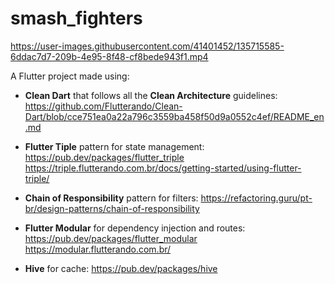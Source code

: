 # smash_fighters

https://user-images.githubusercontent.com/41401452/135715585-6ddac7d7-209b-4e95-8f48-cf8bede943f1.mp4

A Flutter project made using:
- **Clean Dart** that follows all the **Clean Architecture** guidelines:
https://github.com/Flutterando/Clean-Dart/blob/cce751ea0a22a796c3559ba458f50d9a0552c4ef/README_en.md

- **Flutter Tiple** pattern for state management:  
https://pub.dev/packages/flutter_triple
https://triple.flutterando.com.br/docs/getting-started/using-flutter-triple/

- **Chain of Responsibility** pattern for filters: 
https://refactoring.guru/pt-br/design-patterns/chain-of-responsibility

- **Flutter Modular** for dependency injection and routes:
https://pub.dev/packages/flutter_modular
https://modular.flutterando.com.br/

- **Hive** for cache:
https://pub.dev/packages/hive
